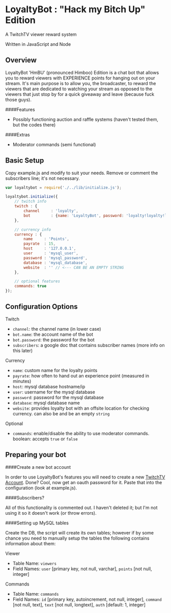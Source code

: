 # LoyaltyBot : "Hack my Bitch Up" Edition
A TwitchTV viewer reward system

Written in JavaScript and Node

## Overview
LoyaltyBot 'HmBU' (pronounced Himboo) Edition is a chat bot that allows you to reward viewers with EXPERIENCE points for hanging out on your stream. It's main purpose is to allow you, the broadcaster, to reward the viewers that are dedicated to watching your stream as opposed to the viewers that just stop by for a quick giveaway and leave (because fuck those guys).

####Features
- Possibly functioning auction and raffle systems (haven't tested them, but the codes there)

####Extras
- Moderator commands (semi functional)

## Basic Setup
Copy example.js and modify to suit your needs. Remove or comment the subscribers line; it's not necessary.

```javascript
var loyaltybot = require('./../lib/initialize.js');

loyaltybot.initialize({
    // twitch info
    twitch : {
        channel     : 'loyalty',
        bot         : {name: 'LoyaltyBot', password: 'loyalty!loyalty!loyalty!'},
    },

    // currency info
    currency : {
        name     : 'Points',
        payrate  : 15,
        host     : '127.0.0.1',
        user     : 'mysql_user',
        password : 'mysql_password',
        database : 'mysql_database',
        website  : '' // <--- CAN BE AN EMPTY STRING
    },

    // optional features
    commands: true
});
```

## Configuration Options
Twitch
- `channel`: the channel name (in lower case)
- `bot.name`: the account name of the bot
- `bot.password`: the password for the bot
- `subscribers`: a google doc that contains subscriber names (more info on this later)

Currency
- `name`: custom name for the loyalty points
- `payrate`: how often to hand out an experience point (measured in minutes)
- `host`: mysql database hostname/ip
- `user`: username for the mysql database
- `password`: password for the mysql database
- `database`: mysql database name
- `website`: provides loyalty bot with an offsite location for checking currency. can also be and be an empty `string`

Optional
- `commands`: enable/disable the ability to use moderator commands. boolean: accepts `true` or `false`

## Preparing your bot
####Create a new bot account

In order to use LoyaltyBot's features you will need to create a new [TwitchTV Account](http://www.twitch.tv/signup). Done?  Cool, now get an oauth password for it.  Paste that into the configuration (look at example.js).

####Subscribers?

All of this functionality is commented out.  I haven't deleted it; but I'm not using it so it doesn't work (or throw errors).

####Setting up MySQL tables

Create the DB, the script will create its own tables; however if by some chance you need to manually setup the tables the following contains information about them:

Viewer
- Table Name: `viewers`
- Field Names: `user` [primary key, not null, varchar], `points` [not null, integer]

Commands
- Table Name: `commands`
- Field Names: `id` [primary key, autoincrement, not null, integer], `command` [not null, text], `text` [not null, longtext], `auth` [default: 1, integer]
